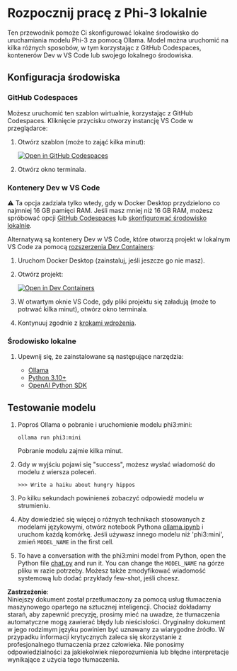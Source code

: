 # Rozpocznij pracę z Phi-3 lokalnie

Ten przewodnik pomoże Ci skonfigurować lokalne środowisko do uruchamiania modelu Phi-3 za pomocą Ollama. Model można uruchomić na kilka różnych sposobów, w tym korzystając z GitHub Codespaces, kontenerów Dev w VS Code lub swojego lokalnego środowiska.

## Konfiguracja środowiska

### GitHub Codespaces

Możesz uruchomić ten szablon wirtualnie, korzystając z GitHub Codespaces. Kliknięcie przycisku otworzy instancję VS Code w przeglądarce:

1. Otwórz szablon (może to zająć kilka minut):

    [![Open in GitHub Codespaces](https://github.com/codespaces/badge.svg)](https://codespaces.new/microsoft/phi-3cookbook)

2. Otwórz okno terminala.

### Kontenery Dev w VS Code

⚠️ Ta opcja zadziała tylko wtedy, gdy w Docker Desktop przydzielono co najmniej 16 GB pamięci RAM. Jeśli masz mniej niż 16 GB RAM, możesz spróbować opcji [GitHub Codespaces](../../../../../md/01.Introduction/01) lub [skonfigurować środowisko lokalnie](../../../../../md/01.Introduction/01).

Alternatywą są kontenery Dev w VS Code, które otworzą projekt w lokalnym VS Code za pomocą [rozszerzenia Dev Containers](https://marketplace.visualstudio.com/items?itemName=ms-vscode-remote.remote-containers):

1. Uruchom Docker Desktop (zainstaluj, jeśli jeszcze go nie masz).
2. Otwórz projekt:

    [![Open in Dev Containers](https://img.shields.io/static/v1?style=for-the-badge&label=Dev%20Containers&message=Open&color=blue&logo=visualstudiocode)](https://vscode.dev/redirect?url=vscode://ms-vscode-remote.remote-containers/cloneInVolume?url=https://github.com/microsoft/phi-3cookbook)

3. W otwartym oknie VS Code, gdy pliki projektu się załadują (może to potrwać kilka minut), otwórz okno terminala.
4. Kontynuuj zgodnie z [krokami wdrożenia](../../../../../md/01.Introduction/01).

### Środowisko lokalne

1. Upewnij się, że zainstalowane są następujące narzędzia:

    * [Ollama](https://ollama.com/)
    * [Python 3.10+](https://www.python.org/downloads/)
    * [OpenAI Python SDK](https://pypi.org/project/openai/)

## Testowanie modelu

1. Poproś Ollama o pobranie i uruchomienie modelu phi3:mini:

    ```shell
    ollama run phi3:mini
    ```

    Pobranie modelu zajmie kilka minut.

2. Gdy w wyjściu pojawi się "success", możesz wysłać wiadomość do modelu z wiersza poleceń.

    ```shell
    >>> Write a haiku about hungry hippos
    ```

3. Po kilku sekundach powinieneś zobaczyć odpowiedź modelu w strumieniu.

4. Aby dowiedzieć się więcej o różnych technikach stosowanych z modelami językowymi, otwórz notebook Pythona [ollama.ipynb](../../../../../code/01.Introduce/ollama.ipynb) i uruchom każdą komórkę. Jeśli używasz innego modelu niż 'phi3:mini', zmień `MODEL_NAME` in the first cell.

5. To have a conversation with the phi3:mini model from Python, open the Python file [chat.py](../../../../../code/01.Introduce/chat.py) and run it. You can change the `MODEL_NAME` na górze pliku w razie potrzeby. Możesz także zmodyfikować wiadomość systemową lub dodać przykłady few-shot, jeśli chcesz.

**Zastrzeżenie**:  
Niniejszy dokument został przetłumaczony za pomocą usług tłumaczenia maszynowego opartego na sztucznej inteligencji. Chociaż dokładamy starań, aby zapewnić precyzję, prosimy mieć na uwadze, że tłumaczenia automatyczne mogą zawierać błędy lub nieścisłości. Oryginalny dokument w jego rodzimym języku powinien być uznawany za wiarygodne źródło. W przypadku informacji krytycznych zaleca się skorzystanie z profesjonalnego tłumaczenia przez człowieka. Nie ponosimy odpowiedzialności za jakiekolwiek nieporozumienia lub błędne interpretacje wynikające z użycia tego tłumaczenia.